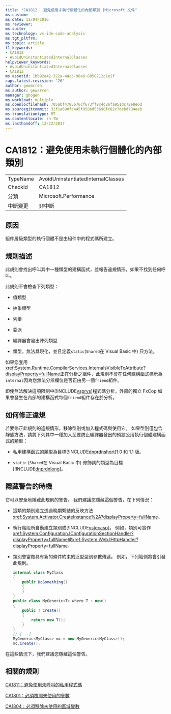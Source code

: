 ```yaml
---
title: "CA1812： 避免使用未執行個體化的內部類別 |Microsoft 文件"
ms.custom: 
ms.date: 11/04/2016
ms.reviewer: 
ms.suite: 
ms.technology: vs-ide-code-analysis
ms.tgt_pltfrm: 
ms.topic: article
f1_keywords:
- CA1812
- AvoidUninstantiatedInternalClasses
helpviewer_keywords:
- AvoidUninstantiatedInternalClasses
- CA1812
ms.assetid: 1bb92a42-322a-44cc-98a8-8858212c1e1f
caps.latest.revision: "26"
author: gewarren
ms.author: gewarren
manager: ghogen
ms.workload: multiple
ms.openlocfilehash: 705abf4785676cf673ff8c4c26fa951dc72e8e6d
ms.sourcegitcommit: 32f1a690fc445f9586d53698fc82c7debd784eeb
ms.translationtype: MT
ms.contentlocale: zh-TW
ms.lasthandoff: 12/22/2017
---
```

# <a name="ca1812-avoid-uninstantiated-internal-classes"></a>CA1812：避免使用未執行個體化的內部類別
|||  
|-|-|  
|TypeName|AvoidUninstantiatedInternalClasses|  
|CheckId|CA1812|  
|分類|Microsoft.Performance|  
|中斷變更|非中斷|  
  
## <a name="cause"></a>原因  
 組件層級類型的執行個體不是由組件中的程式碼所建立。  
  
## <a name="rule-description"></a>規則描述  
 此規則會找出呼叫其中一種類型的建構函式，並報告違規情形，如果不找到任何呼叫。  
  
 此規則不會檢查下列類型：  
  
-   值類型  
  
-   抽象類型  
  
-   列舉  
  
-   委派  
  
-   編譯器會發出陣列類型  
  
-   類型，無法具現化，並且定義`static`(`Shared`在 Visual Basic 中) 只方法。  
  
 如果您套用<xref:System.Runtime.CompilerServices.InternalsVisibleToAttribute?displayProperty=fullName>正在分析之組件，此規則不會在任何建構函式標示為`internal`因為您無法分辨欄位是否正由另一個`friend`組件。  
  
 即使無法解決這項限制中[!INCLUDE[vsprvs](../code-quality/includes/vsprvs_md.md)]程式碼分析，外部的獨立 FxCop 如果會發生在內部的建構函式每個`friend`組件存在於分析。  
  
## <a name="how-to-fix-violations"></a>如何修正違規  
 若要修正此規則的違規情形，移除型別或加入程式碼與使用它。 如果型別僅包含靜態方法，請將下列其中一種加入至要防止編譯器發出的預設公用執行個體建構函式的類型：  
  
-   私用建構函式的類型為目標[!INCLUDE[dnprdnshort](../code-quality/includes/dnprdnshort_md.md)]1.0 和 1.1 版。  
  
-   `static` (`Shared`在 Visual Basic 中) 修飾詞的類型為目標[!INCLUDE[dnprdnlong](../code-quality/includes/dnprdnlong_md.md)]。  
  
## <a name="when-to-suppress-warnings"></a>隱藏警告的時機  
 它可以安全地隱藏此規則的警告。 我們建議您隱藏這個警告，在下列情況：  
  
-   這類的類別建立透過晚期繫結的反映方法<xref:System.Activator.CreateInstance%2A?displayProperty=fullName>。  
  
-   執行階段所自動建立類別或[!INCLUDE[vstecasp](../code-quality/includes/vstecasp_md.md)]。 例如，類別可實作<xref:System.Configuration.IConfigurationSectionHandler?displayProperty=fullName>或<xref:System.Web.IHttpHandler?displayProperty=fullName>。  
  
-   類別會當做具有新的條件約束的泛型型別參數傳遞。 例如，下列範例將會引發此規則。  
  
    ```csharp  
    internal class MyClass  
    {     
        public DoSomething()     
        {  
        }  
    }   
    public class MyGeneric<T> where T : new()  
    {  
        public T Create()  
        {  
            return new T();     
        }  
    }  
    // [...]   
    MyGeneric<MyClass> mc = new MyGeneric<MyClass>();  
    mc.Create();  
    ```  
  
 在這些情況下，我們建議您隱藏這個警告。  
  
## <a name="related-rules"></a>相關的規則  
 [CA1811：避免使用未呼叫的私用程式碼](../code-quality/ca1811-avoid-uncalled-private-code.md)  
  
 [CA1801：必須檢閱未使用的參數](../code-quality/ca1801-review-unused-parameters.md)  
  
 [CA1804：必須移除未使用的區域變數](../code-quality/ca1804-remove-unused-locals.md)